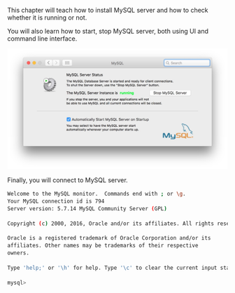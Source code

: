 This chapter will teach how to install MySQL server and how to check whether it is
running or not. 

You will also learn how to start, stop MySQL server, both using UI and command line
interface.

![./images/MySQL Server reported as running](./images/mysql-system-preferences-stop-mysql-server.jpg)

Finally, you will connect to MySQL server.

``` bash
Welcome to the MySQL monitor.  Commands end with ; or \g.
Your MySQL connection id is 794
Server version: 5.7.14 MySQL Community Server (GPL)

Copyright (c) 2000, 2016, Oracle and/or its affiliates. All rights reserved.

Oracle is a registered trademark of Oracle Corporation and/or its
affiliates. Other names may be trademarks of their respective
owners.

Type 'help;' or '\h' for help. Type '\c' to clear the current input statement.

mysql> 
```
